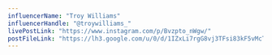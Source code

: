 ```yaml
---
influencerName: "Troy Williams"
influencerHandle: "@troywilliams_"
livePostLink: "https://www.instagram.com/p/Bvzpto_nWgw/"
postFileLink: "https://lh3.google.com/u/0/d/1IZxLi7rgG8vj3TFsi83kF5vMcTyMs63q"
---
```

